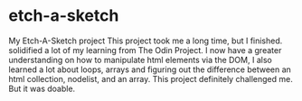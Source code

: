 # etch-a-sketch
My Etch-A-Sketch project
This project took me a long time, but I finished. solidified a lot of my learning from The Odin Project. I now have a greater understanding on how to manipulate html elements via the DOM, I also learned a lot about loops, arrays and figuring out the difference between an html collection, nodelist, and an array. This project definitely challenged me. But it was doable. 
